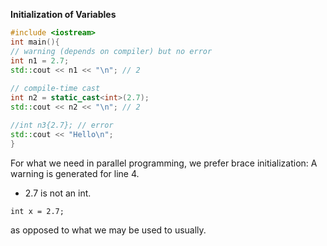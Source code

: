 **Initialization of Variables**
```C++
#include <iostream>  
int main(){  
// warning (depends on compiler) but no error  
int n1 = 2.7;  
std::cout << n1 << "\n"; // 2
  
// compile-time cast  
int n2 = static_cast<int>(2.7);  
std::cout << n2 << "\n"; // 2  

//int n3{2.7}; // error  
std::cout << "Hello\n";  
}
```
For what we need in parallel programming, we prefer brace initialization: 
A warning is generated for line 4. 
- 2.7 is not an int. 

```
int x = 2.7; 
```

as opposed to what we may be used to usually. 


